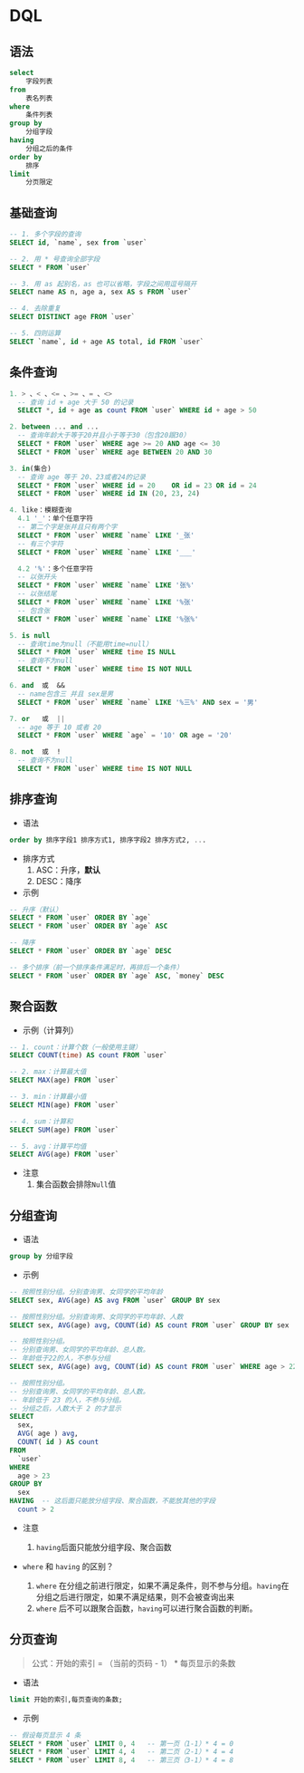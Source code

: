 # DQL

## 语法

```sql
select
    字段列表
from
    表名列表
where
    条件列表
group by
    分组字段
having
    分组之后的条件
order by
    排序
limit
    分页限定
```

## 基础查询

```sql
-- 1. 多个字段的查询
SELECT id, `name`, sex from `user`

-- 2. 用 * 号查询全部字段
SELECT * FROM `user`

-- 3. 用 as 起别名，as 也可以省略，字段之间用逗号隔开
SELECT name AS n, age a, sex AS s FROM `user`

-- 4. 去除重复
SELECT DISTINCT age FROM `user`

-- 5. 四则运算
SELECT `name`, id + age AS total, id FROM `user`
```

## 条件查询

```sql
1. > 、< 、<= 、>= 、= 、<>
  -- 查询 id + age 大于 50 的记录
  SELECT *, id + age as count FROM `user` WHERE id + age > 50

2. between ... and ...
  -- 查询年龄大于等于20并且小于等于30（包含20跟30）
  SELECT * FROM `user` WHERE age >= 20 AND age <= 30
  SELECT * FROM `user` WHERE age BETWEEN 20 AND 30

3. in(集合)
  -- 查询 age 等于 20、23或者24的记录
  SELECT * FROM `user` WHERE id = 20	OR id = 23 OR id = 24
  SELECT * FROM `user` WHERE id IN (20, 23, 24)

4. like：模糊查询
  4.1 '_'：单个任意字符
  -- 第二个字是张并且只有两个字
  SELECT * FROM `user` WHERE `name` LIKE '_张'
  -- 有三个字符
  SELECT * FROM `user` WHERE `name` LIKE '___'

  4.2 '%'：多个任意字符
  -- 以张开头
  SELECT * FROM `user` WHERE `name` LIKE '张%'
  -- 以张结尾
  SELECT * FROM `user` WHERE `name` LIKE '%张'
  -- 包含张
  SELECT * FROM `user` WHERE `name` LIKE '%张%'

5. is null
  -- 查询time为null（不能用time=null）
  SELECT * FROM `user` WHERE time IS NULL
  -- 查询不为null
  SELECT * FROM `user` WHERE time IS NOT NULL

6. and  或  &&
  -- name包含三 并且 sex是男
  SELECT * FROM `user` WHERE `name` LIKE '%三%' AND sex = '男'

7. or   或  ||
  -- age 等于 10 或者 20
  SELECT * FROM `user` WHERE `age` = '10' OR age = '20'

8. not  或  !
  -- 查询不为null
  SELECT * FROM `user` WHERE time IS NOT NULL
```

## 排序查询

- 语法

```sql
order by 排序字段1 排序方式1, 排序字段2 排序方式2, ...
```

- 排序方式
  1. ASC：升序，**默认**
  2. DESC：降序
- 示例

```sql
-- 升序（默认）
SELECT * FROM `user` ORDER BY `age`
SELECT * FROM `user` ORDER BY `age` ASC

-- 降序
SELECT * FROM `user` ORDER BY `age` DESC

-- 多个排序（前一个排序条件满足时，再排后一个条件）
SELECT * FROM `user` ORDER BY `age` ASC, `money` DESC
```

## 聚合函数

- 示例（计算列）

```sql
-- 1. count：计算个数（一般使用主键）
SELECT COUNT(time) AS count FROM `user`

-- 2. max：计算最大值
SELECT MAX(age) FROM `user`

-- 3. min：计算最小值
SELECT MIN(age) FROM `user`

-- 4. sum：计算和
SELECT SUM(age) FROM `user`

-- 5. avg：计算平均值
SELECT AVG(age) FROM `user`
```

- 注意
  1. 集合函数会排除`Null`值

## 分组查询

- 语法

```sql
group by 分组字段
```

- 示例

```sql
-- 按照性别分组。分别查询男、女同学的平均年龄
SELECT sex, AVG(age) AS avg FROM `user` GROUP BY sex

-- 按照性别分组。分别查询男、女同学的平均年龄、人数
SELECT sex, AVG(age) avg, COUNT(id) AS count FROM `user` GROUP BY sex

-- 按照性别分组。
-- 分别查询男、女同学的平均年龄、总人数。
-- 年龄低于22的人，不参与分组
SELECT sex, AVG(age) avg, COUNT(id) AS count FROM `user` WHERE age > 22 GROUP BY sex

-- 按照性别分组。
-- 分别查询男、女同学的平均年龄、总人数。
-- 年龄低于 23 的人，不参与分组。
-- 分组之后，人数大于 2 的才显示
SELECT
  sex,
  AVG( age ) avg,
  COUNT( id ) AS count
FROM
  `user`
WHERE
  age > 23
GROUP BY
  sex
HAVING  -- 这后面只能放分组字段、聚合函数，不能放其他的字段
  count > 2

```

- 注意

  1. `having`后面只能放分组字段、聚合函数

- `where` 和 `having` 的区别？
  1. `where` 在分组之前进行限定，如果不满足条件，则不参与分组。`having`在分组之后进行限定，如果不满足结果，则不会被查询出来
  2. `where` 后不可以跟聚合函数，`having`可以进行聚合函数的判断。

## 分页查询

> 公式：开始的索引 = （当前的页码 - 1） \* 每页显示的条数

- 语法

```sql
limit 开始的索引,每页查询的条数;
```

- 示例

```sql
-- 假设每页显示 4 条
SELECT * FROM `user` LIMIT 0, 4   -- 第一页（1-1）* 4 = 0
SELECT * FROM `user` LIMIT 4, 4   -- 第二页（2-1）* 4 = 4
SELECT * FROM `user` LIMIT 8, 4   -- 第三页（3-1）* 4 = 8
```
